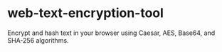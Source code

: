 # web-text-encryption-tool
Encrypt and hash text in your browser using Caesar, AES, Base64, and SHA-256 algorithms.
